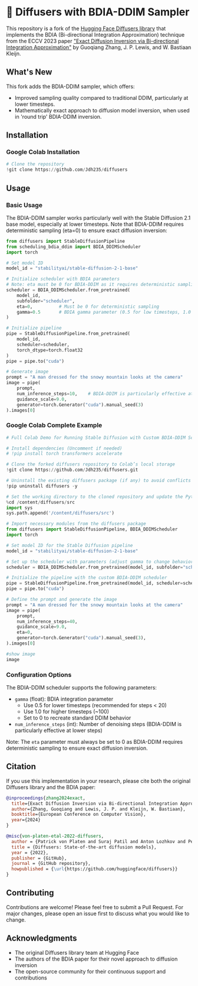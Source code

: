 # 🧨 Diffusers with BDIA-DDIM Sampler

This repository is a fork of the [Hugging Face Diffusers library](https://github.com/huggingface/diffusers) that implements the BDIA (Bi-directional Integration Approximation) technique from the ECCV 2023 paper ["Exact Diffusion Inversion via Bi-directional Integration Approximation"](https://arxiv.org/abs/2307.10829) by Guoqiang Zhang, J. P. Lewis, and W. Bastiaan Kleijn.

## What's New

This fork adds the BDIA-DDIM sampler, which offers:
- Improved sampling quality compared to traditional DDIM, particularly at lower timesteps.
- Mathematically exact approach to diffusion model inversion, when used in 'round trip' BDIA-DDIM inversion.

## Installation

### Google Colab Installation
```python
# Clone the repository
!git clone https://github.com/Jdh235/diffusers
```

## Usage

### Basic Usage
The BDIA-DDIM sampler works particularly well with the Stable Diffusion 2.1 base model, especially at lower timesteps. Note that BDIA-DDIM requires deterministic sampling (eta=0) to ensure exact diffusion inversion:

```python
from diffusers import StableDiffusionPipeline
from scheduling_bdia_ddim import BDIA_DDIMScheduler
import torch

# Set model ID
model_id = "stabilityai/stable-diffusion-2-1-base"

# Initialize scheduler with BDIA parameters
# Note: eta must be 0 for BDIA-DDIM as it requires deterministic sampling
scheduler = BDIA_DDIMScheduler.from_pretrained(
    model_id, 
    subfolder="scheduler",
    eta=0,          # Must be 0 for deterministic sampling
    gamma=0.5       # BDIA gamma parameter (0.5 for low timesteps, 1.0 for ~100 timesteps)
)

# Initialize pipeline
pipe = StableDiffusionPipeline.from_pretrained(
    model_id,
    scheduler=scheduler,
    torch_dtype=torch.float32
)
pipe = pipe.to("cuda")

# Generate image
prompt = "A man dressed for the snowy mountain looks at the camera"
image = pipe(
    prompt,
    num_inference_steps=10,    # BDIA-DDIM is particularly effective at lower timesteps
    guidance_scale=9.0,
    generator=torch.Generator("cuda").manual_seed(3)
).images[0]
```

### Google Colab Complete Example
```python
# Full Colab Demo for Running Stable Diffusion with Custom BDIA-DDIM Scheduler

# Install dependencies (Uncomment if needed)
# !pip install torch transformers accelerate

# Clone the forked diffusers repository to Colab’s local storage
!git clone https://github.com/Jdh235/diffusers.git

# Uninstall the existing diffusers package (if any) to avoid conflicts
!pip uninstall diffusers -y

# Set the working directory to the cloned repository and update the Python path
%cd /content/diffusers/src
import sys
sys.path.append('/content/diffusers/src')

# Import necessary modules from the diffusers package
from diffusers import StableDiffusionPipeline, BDIA_DDIMScheduler
import torch

# Set model ID for the Stable Diffusion pipeline
model_id = "stabilityai/stable-diffusion-2-1-base"

# Set up the scheduler with parameters (adjust gamma to change behavior)
scheduler = BDIA_DDIMScheduler.from_pretrained(model_id, subfolder="scheduler", eta=0, gamma=0.5)

# Initialize the pipeline with the custom BDIA-DDIM scheduler
pipe = StableDiffusionPipeline.from_pretrained(model_id, scheduler=scheduler, torch_dtype=torch.float32)
pipe = pipe.to("cuda")

# Define the prompt and generate the image
prompt = "A man dressed for the snowy mountain looks at the camera"
image = pipe(
    prompt,
    num_inference_steps=40,
    guidance_scale=9.0,
    eta=0,
    generator=torch.Generator("cuda").manual_seed(3),
).images[0]

#show image
image
```

### Configuration Options

The BDIA-DDIM scheduler supports the following parameters:

- `gamma` (float): BDIA integration parameter
  - Use 0.5 for lower timesteps (recommended for steps < 20)
  - Use 1.0 for higher timesteps (~100)
  - Set to 0 to recreate standard DDIM behavior
- `num_inference_steps` (int): Number of denoising steps (BDIA-DDIM is particularly effective at lower steps)

Note: The `eta` parameter must always be set to 0 as BDIA-DDIM requires deterministic sampling to ensure exact diffusion inversion.

## Citation

If you use this implementation in your research, please cite both the original Diffusers library and the BDIA paper:

```bibtex
@inproceedings{zhang2024exact,
  title={Exact Diffusion Inversion via Bi-directional Integration Approximation},
  author={Zhang, Guoqiang and Lewis, J. P. and Kleijn, W. Bastiaan},
  booktitle={European Conference on Computer Vision},
  year={2024}
}

@misc{von-platen-etal-2022-diffusers,
  author = {Patrick von Platen and Suraj Patil and Anton Lozhkov and Pedro Cuenca and Nathan Lambert and Kashif Rasul and Mishig Davaadorj and Dhruv Nair and Sayak Paul and William Berman and Yiyi Xu and Steven Liu and Thomas Wolf},
  title = {Diffusers: State-of-the-art diffusion models},
  year = {2022},
  publisher = {GitHub},
  journal = {GitHub repository},
  howpublished = {\url{https://github.com/huggingface/diffusers}}
}
```

## Contributing

Contributions are welcome! Please feel free to submit a Pull Request. For major changes, please open an issue first to discuss what you would like to change.

## Acknowledgments

- The original Diffusers library team at Hugging Face
- The authors of the BDIA paper for their novel approach to diffusion inversion
- The open-source community for their continuous support and contributions

